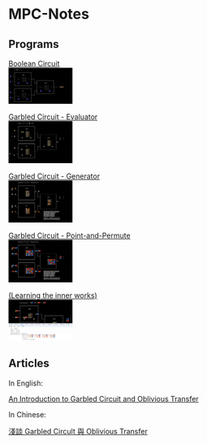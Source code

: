 # MPC-Notes

## Programs

<a href="https://lcamel.github.io/MPC-Notes/boolean-circuit.html">
Boolean Circuit<br>
<img src="boolean-circuit.png" alt="boolean-circuit.png" width="25%">
</a>
<p>

<a href="https://lcamel.github.io/MPC-Notes/garbled-circuit.html?startFrom=evaluator&w0=0&w3=1">
Garbled Circuit - Evaluator<br>
<img src="evaluator.png" alt="evaluator.png" width="25%">
</a>
<p>

<a href="https://lcamel.github.io/MPC-Notes/garbled-circuit.html">
Garbled Circuit - Generator<br>
<img src="generator.png" alt="generator.png" width="25%">
</a>
<p>

<a href="https://lcamel.github.io/MPC-Notes/garbled-circuit.html?pointAndPermute=1">
Garbled Circuit - Point-and-Permute<br>
<img src="point-and-permute.png" alt="point-and-permute.png" width="25%">
</a>
<p>

<a href="debug.png">
(Learning the inner works)<br>
<img src="debug.png" alt="debug.png" width="25%">
</a>


## Articles

In English:

[An Introduction to Garbled Circuit and Oblivious Transfer](story-en-US.md)

In Chinese:

[淺談 Garbled Circult 與 Oblivious Transfer](story-zh-TW.md)